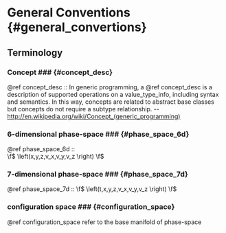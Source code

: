 General Conventions {#general_convertions}
========================================================

## Terminology ## 
  

### Concept  ###  {#concept_desc}
 @ref concept_desc :: In generic programming, a @ref concept_desc  is a description of supported operations on a value_type_info, including syntax and semantics. In this way, concepts are related to abstract base classes but concepts do not require a subtype relationship.  --  http://en.wikipedia.org/wiki/Concept_(generic_programming)  

### 6-dimensional phase-space  ###   {#phase_space_6d}
 @ref phase_space_6d ::    
   \f$ \left(x,y,z,v_x,v_y,v_z \right) \f$

### 7-dimensional phase-space ###   {#phase_space_7d}  
  @ref phase_space_7d ::
     \f$ \left(t,x,y,z,v_x,v_y,v_z \right) \f$
     
### configuration space ### {#configuration_space}
  @ref configuration_space refer to  the base manifold of phase-space
  
  
 